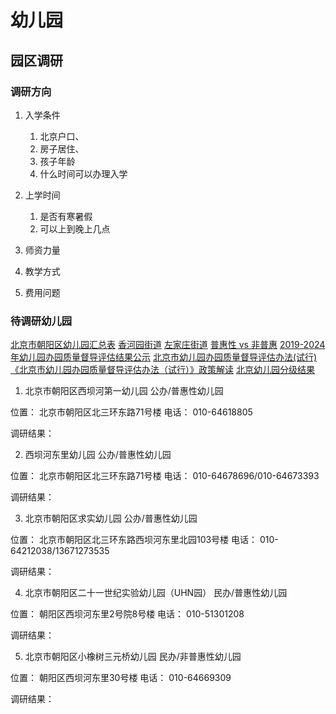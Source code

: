 # 幼儿园


## 园区调研

### 调研方向

1. 入学条件
    1. 北京户口、
    2. 房子居住、
    3. 孩子年龄
    4. 什么时间可以办理入学

2. 上学时间
    1. 是否有寒暑假
    2. 可以上到晚上几点

3. 师资力量

4. 教学方式

5. 费用问题


### 待调研幼儿园

[北京市朝阳区幼儿园汇总表](https://m.bj.bendibao.com/edu/313461.html)
[香河园街道](https://m.bj.bendibao.com/edu/339675.html)
[左家庄街道](https://m.bj.bendibao.com/edu/339680.html)
[普惠性 vs 非普惠](https://www.sdrxue.com/4218.html)
[2019-2024年幼儿园办园质量督导评估结果公示](https://www.sdrxue.com/118856.html)
[北京市幼儿园办园质量督导评估办法(试行)](https://bj.bendibao.com/edu/2021123/304536.shtm)
[《北京市幼儿园办园质量督导评估办法（试行）》政策解读](https://jw.beijing.gov.cn/xxgk/zfxxgkml/zfgkzcwj/zcjd/201912/t20191205_867073.html)
[北京幼儿园分级结果](https://www.sdrxue.com/3205.html#:~:text=%E5%8C%97%E4%BA%AC%E5%B8%82%E5%B9%BC%E5%84%BF%E5%9B%AD%E7%9A%84%E7%AD%89%E7%BA%A7,%E7%B1%BB%3E%E4%B8%89%E7%BA%A7%E4%B8%89%E7%B1%BB%E3%80%82)

1. 北京市朝阳区西坝河第一幼儿园 公办/普惠性幼儿园

位置： 北京市朝阳区北三环东路71号楼
电话： 010-64618805

调研结果：


2. 	西坝河东里幼儿园 公办/普惠性幼儿园

位置： 北京市朝阳区北三环东路71号楼
电话： 010-64678696/010-64673393

调研结果：

3. 北京市朝阳区求实幼儿园 公办/普惠性幼儿园

位置： 北京市朝阳区北三环东路西坝河东里北园103号楼
电话： 010-64212038/13671273535

调研结果：

4. 北京市朝阳区二十一世纪实验幼儿园（UHN园） 民办/普惠性幼儿园

位置： 朝阳区西坝河东里2号院8号楼
电话： 010-51301208

调研结果：

5. 北京市朝阳区小橡树三元桥幼儿园 民办/非普惠性幼儿园

位置： 朝阳区西坝河东里30号楼
电话： 010-64669309

调研结果：